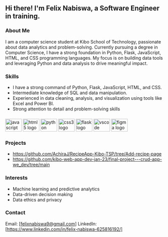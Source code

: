 
## Hi there! I'm Felix Nabiswa, a Software Engineer in training.

### About Me
I am a computer science student at Kibo School of Technology, passionate about data analytics and problem-solving. Currently pursuing a degree in Computer Science, I have a strong foundation in Python, Flask, JavaScript, HTML, and CSS programming languages. My focus is on building data tools and leveraging Python and data analysis to drive meaningful impact.

### Skills

* I have a strong command of Python, Flask, JavaScript, HTML, and CSS.
* Intermediate knowledge of SQL and data manipulation.
* Experienced in data cleaning, analysis, and visualization using tools like Excel and Power BI.
* Strong attention to detail and problem-solving skills
###

<div align="left">
  <img src="https://cdn.jsdelivr.net/gh/devicons/devicon/icons/javascript/javascript-original.svg" height="40" width="52" alt="javascript logo"  />
  <img src="https://cdn.jsdelivr.net/gh/devicons/devicon/icons/html5/html5-original.svg" height="40" width="52" alt="html5 logo"  />
  <img src="https://cdn.jsdelivr.net/gh/devicons/devicon/icons/python/python-original.svg" height="40" width="52" alt="python logo"  />
  <img src="https://cdn.jsdelivr.net/gh/devicons/devicon/icons/css3/css3-original.svg" height="40" width="52" alt="css3 logo"  />
  <img src="https://cdn.jsdelivr.net/gh/devicons/devicon/icons/flask/flask-original.svg" height="40" width="52" alt="flask logo"  />
  <img src="https://cdn.jsdelivr.net/gh/devicons/devicon/icons/vscode/vscode-original.svg" height="40" width="52" alt="vscode logo"  />
   <img src="https://cdn.jsdelivr.net/gh/devicons/devicon/icons/figma/figma-original.svg" height="40" width="52" alt="figma logo"/> 
</div>

###

### Projects
* https://github.com/AchiraJ/RecipeApp-Kibo-TSP/tree/Add-recipe-page
* https://github.com/kibo-web-app-dev-jan-23/final-project---crud-app-we_dev/tree/main

### Interests
* Machine learning and predictive analytics
* Data-driven decision making
* Data ethics and privacy

### Contact
Email: [felixnabiswa9@gmail.com]
LinkedIn: [https://www.linkedin.com/in/felix-nabiswa-625816192/]



